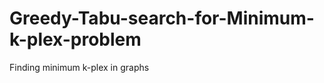 Greedy-Tabu-search-for-Minimum-k-plex-problem
=============================================

Finding minimum k-plex in graphs
